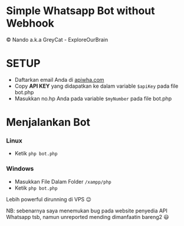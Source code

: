 # Simple Whatsapp Bot without Webhook
:copyright: Nando a.k.a GreyCat - ExploreOurBrain


# SETUP
- Daftarkan email Anda di [apiwha.com](apiwha.com)
- Copy **API KEY** yang didapatkan ke dalam variable `$apiKey` pada file bot.php
- Masukkan no.hp Anda pada variable `$myNumber` pada file bot.php

# Menjalankan Bot

### Linux 
- Ketik `php bot.php`

### Windows
- Masukkan File Dalam Folder `/xampp/php`
- Ketik `php bot.php`


Lebih powerful dirunning di VPS :wink:

NB: sebenarnya saya menemukan bug pada website penyedia API Whatsapp tsb, namun unreported mending dimanfaatin bareng2 :smiley:
